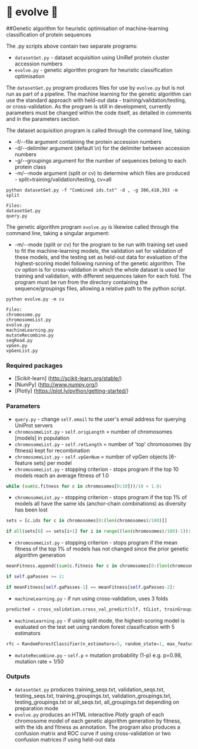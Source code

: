 # :hatching_chick: evolve :hatched_chick:
##Genetic algorithm for heuristic optimisation of machine-learning classification of protein sequences

The .py scripts above contain two separate programs:

- `datasetGet.py` - dataset acquisition using UniRef protein cluster accession numbers
- `evolve.py` - genetic algorithm program for heuristic classification optimisation

The `datasetGet.py` program produces files for use by `evolve.py` but is not run as part of a pipeline. The machine learning for the genetic algorithm can use the standard approach with held-out data - training/validation/testing, or cross-validation. 
As the program is still in development, currently parameters must be changed within the code itself, as detailed in comments and in the parameters section.

The dataset acquisition program is called through the command line, taking:
- -f/--file argument containing the protein accession numbers
- -d/--delimiter argument (default \n) for the delimiter between accession numbers 
- -g/--groupings argument for the number of sequences belong to each protein class
- -m/--mode argument (split or cv) to determine which files are produced - split=training/validation/testing, cv=all
```
python datasetGet.py -f "Combined ids.txt" -d , -g 386,410,393 -m split

Files:
datasetGet.py
query.py
```

The genetic algorithm program `evolve.py` is likewise called through the command line, taking a singular argument:
- -m/--mode (split or cv) for the program to be run with training set used to fit the machine-learning models, the validation set for validation of these models, and the testing set as held-out data for evaluation of the highest-scoring model following running of the genetic algorithm. The cv option is for cross-validation in which the whole dataset is used for training and validation, with different sequences taken for each fold. The program must be run from the directory containing the sequence/groupings files, allowing a relative path to the python script.
```
python evolve.py -m cv

Files:
chromosome.py
chromosomeList.py
evolve.py
machineLearning.py
mutateRecombine.py
seqRead.py
vpGen.py
vpGenList.py
```

### Required packages
- [Scikit-learn] (http://scikit-learn.org/stable/)
- [NumPy] (http://www.numpy.org/)
- [Plotly] (https://plot.ly/python/getting-started/)

### Parameters
- `query.py` - change `self.email` to the user's email address for querying UniProt servers
- `chromosomeList.py` - `self.origLength` = number of chromosomes [models] in population
- `chromosomeList.py` - `self.retLength` = number of 'top' chromosomes (by fitness) kept for recombination
- `chromosomeList.py` - `self.vpGenNum` = number of vpGen objects [6-feature sets] per model 
- `chromosomeList.py` - stopping criterion - stops program if the top 10 models reach an average fitness of 1.0
``` python
while (sum(c.fitness for c in chromosomes[0:10]))/10 < 1.0:
``` 
- `chromosomeList.py` - stopping criterion - stops program if the top 1% of models all have the same ids (anchor-chain combinations) as diversity has been lost
``` python
sets = [c.ids for c in chromosomes[0:(len(chromosomes)/100)]]

if all(sets[0] == sets[i+1] for i in range((len(chromosomes)/100)-1)):
``` 
- `chromosomeList.py` - stopping criterion - stops program if the mean fitness of the top 1% of models has not changed since the prior genetic algorithm generation
```python 
meanFitness.append((sum(c.fitness for c in chromosomes[0:(len(chromosomes)/100)]))/(len(chromosomes)/100))

if self.gaPasses >= 2:

if meanFitness[self.gaPasses-1] == meanFitness[self.gaPasses-2]:
``` 
- `machineLearning.py` - if run using cross-validation, uses 3 folds 
```python 
predicted = cross_validation.cross_val_predict(clf, tCList, trainGroupings, cv=3)
```
- `machineLearning.py` - if using split mode, the highest-scoring model is evaluated on the test set using random forest classification with 5 estimators
```python 
rfc = RandomForestClassifier(n_estimators=5, random_state=1, max_features=None)
```
- `mutateRecombine.py` - `self.p` = mutation probability (1-p) e.g. p=0.98, mutation rate = 1/50

### Outputs
- `datasetGet.py` produces training_seqs.txt, validation_seqs.txt, testing_seqs.txt, training_groupings.txt, validation_groupings.txt, testing_groupings.txt or all_seqs.txt, all_groupings.txt depending on preparation mode
- `evolve.py` produces an HTML interactive _Plotly_ graph of each chromosome model of each genetic algorithm generation by fitness, with the ids and fitness as annotation. The program also produces a confusion matrix and ROC curve if using cross-validation or two confusion matrices if using held-out data

